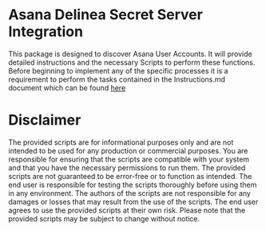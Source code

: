 # Asana Delinea Secret Server Integration

  

This package is designed to discover Asana User Accounts. It will provide detailed instructions and the necessary Scripts to perform these functions. Before beginning to implement any of the specific processes it is a requirement to perform the tasks contained in the Instructions.md document which can be found [here](./Instructions.md)

  

# Disclaimer

  

The provided scripts are for informational purposes only and are not intended to be used for any production or commercial purposes. You are responsible for ensuring that the scripts are compatible with your system and that you have the necessary permissions to run them. The provided scripts are not guaranteed to be error-free or to function as intended. The end user is responsible for testing the scripts thoroughly before using them in any environment. The authors of the scripts are not responsible for any damages or losses that may result from the use of the scripts. The end user agrees to use the provided scripts at their own risk. Please note that the provided scripts may be subject to change without notice.
